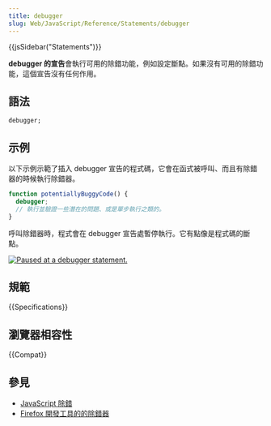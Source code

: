 ```yaml
---
title: debugger
slug: Web/JavaScript/Reference/Statements/debugger
---
```


{{jsSidebar("Statements")}}

**debugger 的宣告**會執行可用的除錯功能，例如設定斷點。如果沒有可用的除錯功能，這個宣告沒有任何作用。

## 語法

```plain
debugger;
```

## 示例

以下示例示範了插入 debugger 宣告的程式碼，它會在函式被呼叫、而且有除錯器的時候執行除錯器。

```js
function potentiallyBuggyCode() {
  debugger;
  // 執行並驗證一些潛在的問題、或是單步執行之類的。
}
```

呼叫除錯器時，程式會在 debugger 宣告處暫停執行。它有點像是程式碼的斷點。

[![Paused at a debugger statement.](screen_shot_2014-02-07_at_9.14.35_am.png)](screen_shot_2014-02-07_at_9.14.35_am.png)

## 規範

{{Specifications}}

## 瀏覽器相容性

{{Compat}}

## 參見

- [JavaScript 除錯](/zh-TW/docs/Debugging_JavaScript)
- [Firefox 開發工具的的除錯器](/zh-TW/docs/Tools/Debugger)
